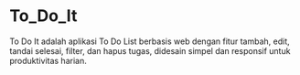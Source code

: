 # To_Do_It
To Do It adalah aplikasi To Do List berbasis web dengan fitur tambah, edit, tandai selesai, filter, dan hapus tugas, didesain simpel dan responsif untuk produktivitas harian.

